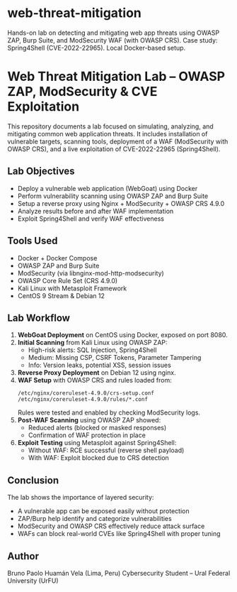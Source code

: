 # web-threat-mitigation
Hands-on lab on detecting and mitigating web app threats using OWASP ZAP, Burp Suite, and ModSecurity WAF (with OWASP CRS). Case study: Spring4Shell (CVE-2022-22965). Local Docker-based setup.

# Web Threat Mitigation Lab – OWASP ZAP, ModSecurity & CVE Exploitation

This repository documents a lab focused on simulating, analyzing, and mitigating common web application threats. It includes installation of vulnerable targets, scanning tools, deployment of a WAF (ModSecurity with OWASP CRS), and a live exploitation of CVE-2022-22965 (Spring4Shell).

## Lab Objectives

- Deploy a vulnerable web application (WebGoat) using Docker
- Perform vulnerability scanning using OWASP ZAP and Burp Suite
- Setup a reverse proxy using Nginx + ModSecurity + OWASP CRS 4.9.0
- Analyze results before and after WAF implementation
- Exploit Spring4Shell and verify WAF effectiveness

## Tools Used

- Docker + Docker Compose
- OWASP ZAP and Burp Suite
- ModSecurity (via libnginx-mod-http-modsecurity)
- OWASP Core Rule Set (CRS 4.9.0)
- Kali Linux with Metasploit Framework
- CentOS 9 Stream & Debian 12

## Lab Workflow

1. **WebGoat Deployment** on CentOS using Docker, exposed on port 8080.
2. **Initial Scanning** from Kali Linux using OWASP ZAP:
   - High-risk alerts: SQL Injection, Spring4Shell
   - Medium: Missing CSP, CSRF Tokens, Parameter Tampering
   - Info: Version leaks, potential XSS, session issues
3. **Reverse Proxy Deployment** on Debian 12 using nginx.
4. **WAF Setup** with OWASP CRS and rules loaded from:
   ```
   /etc/nginx/coreruleset-4.9.0/crs-setup.conf
   /etc/nginx/coreruleset-4.9.0/rules/*.conf
   ```
   Rules were tested and enabled by checking ModSecurity logs.
5. **Post-WAF Scanning** using OWASP ZAP showed:
   - Reduced alerts (blocked or masked responses)
   - Confirmation of WAF protection in place
6. **Exploit Testing** using Metasploit against Spring4Shell:
   - Without WAF: RCE successful (reverse shell payload)
   - With WAF: Exploit blocked due to CRS detection

## Conclusion

The lab shows the importance of layered security:
- A vulnerable app can be exposed easily without protection
- ZAP/Burp help identify and categorize vulnerabilities
- ModSecurity and OWASP CRS effectively reduce attack surface
- WAFs can block real-world CVEs like Spring4Shell with proper tuning

## Author

Bruno Paolo Huamán Vela  (Lima, Peru)
Cybersecurity Student – Ural Federal University (UrFU)  
